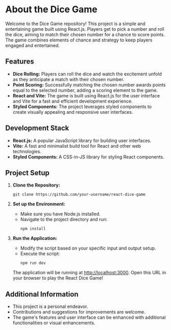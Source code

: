 # About the Dice Game

Welcome to the Dice Game repository! This project is a simple and entertaining game built using React.js. Players get to pick a number and roll the dice, aiming to match their chosen number for a chance to score points. The game combines elements of chance and strategy to keep players engaged and entertained.

## Features

- **Dice Rolling:** Players can roll the dice and watch the excitement unfold as they anticipate a match with their chosen number.
- **Point Scoring:** Successfully matching the chosen number awards points equal to the selected number, adding a scoring element to the game.
- **React and Vite:** The game is built using React.js for the user interface and Vite for a fast and efficient development experience.
- **Styled Components:** The project leverages styled components to create visually appealing and responsive user interfaces.

## Development Stack

- **React.js:** A popular JavaScript library for building user interfaces.
- **Vite:** A fast and minimalist build tool for React and other web technologies.
- **Styled Components:** A CSS-in-JS library for styling React components.


## Project Setup

1. **Clone the Repository:**
   ```
   git clone https://github.com/your-username/react-dice-game
   ```

2. **Set up the Environment:**
   - Make sure you have Node.js installed.
   - Navigate to the project directory and run:
     ```
     npm install
     ```

3. **Run the Application:**
   - Modify the script based on your specific input and output setup.
   - Execute the script:
     ```
     npm run dev
     ```

   The application will be running at [http://localhost:3000](http://localhost:3000). Open this URL in your browser to play the React Dice Game!

## Additional Information

- This project is a personal endeavor.
- Contributions and suggestions for improvements are welcome.
- The game's features and user interface can be enhanced with additional functionalities or visual enhancements.
